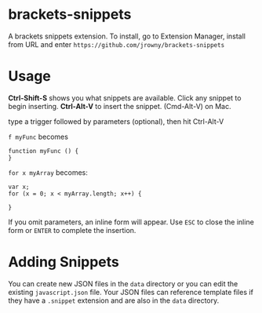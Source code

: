 
brackets-snippets
=================

A brackets snippets extension. To install, go to Extension Manager, install from URL and enter `https://github.com/jrowny/brackets-snippets`

Usage
=====
**Ctrl-Shift-S** shows you what snippets are available. Click any snippet to begin inserting.
**Ctrl-Alt-V** to insert the snippet. (Cmd-Alt-V) on Mac.

type a trigger followed by parameters (optional), then hit Ctrl-Alt-V  

```f myFunc``` becomes 

```
function myFunc () {
}
```

```for x myArray```
becomes:
```
var x;
for (x = 0; x < myArray.length; x++) {

}
```

If you omit parameters, an inline form will appear. Use `ESC` to close the inline form or `ENTER` to complete the insertion.

Adding Snippets
===============
You can create new JSON files in the ```data``` directory or you can edit the existing ```javascript.json``` file. Your JSON files can reference template files if they have a `.snippet` extension and are also in the `data` directory.